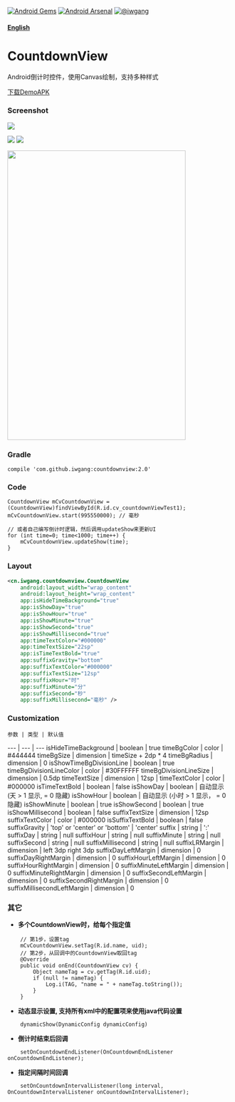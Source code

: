 [![Android Gems](http://www.android-gems.com/badge/iwgang/CountdownView.svg?branch=master)](http://www.android-gems.com/lib/iwgang/CountdownView)
[![Android Arsenal](https://img.shields.io/badge/Android%20Arsenal-CountdownView-brightgreen.svg?style=flat)](http://android-arsenal.com/details/1/2641) 
[![@iwgang](https://img.shields.io/badge/weibo-%40iwgang-blue.svg)](http://weibo.com/iwgang)

#### [English](https://github.com/iwgang/CountdownView/blob/master/README.md)


# CountdownView
Android倒计时控件，使用Canvas绘制，支持多种样式

[下载DemoAPK](https://raw.githubusercontent.com/iwgang/CountdownView/master/Demo_2.0.apk)

### Screenshot
![](https://raw.githubusercontent.com/iwgang/CountdownView/master/screenshot/g_main.gif)  

![](https://raw.githubusercontent.com/iwgang/CountdownView/master/screenshot/g_config.gif) 
![](https://raw.githubusercontent.com/iwgang/CountdownView/master/screenshot/g_config2.gif)  

<img src="https://raw.githubusercontent.com/iwgang/CountdownView/master/screenshot/s_list.jpg" width="400px" height="650px"/>

### Gradle
    compile 'com.github.iwgang:countdownview:2.0'

### Code
```
CountdownView mCvCountdownView = (CountdownView)findViewById(R.id.cv_countdownViewTest1);
mCvCountdownView.start(995550000); // 毫秒

// 或者自己编写倒计时逻辑，然后调用updateShow来更新UI
for (int time=0; time<1000; time++) {
    mCvCountdownView.updateShow(time);
}
```

### Layout
``` xml
<cn.iwgang.countdownview.CountdownView
    android:layout_width="wrap_content"
    android:layout_height="wrap_content"
    app:isHideTimeBackground="true"
    app:isShowDay="true"
    app:isShowHour="true"
    app:isShowMinute="true"
    app:isShowSecond="true"
    app:isShowMillisecond="true"
    app:timeTextColor="#000000"
    app:timeTextSize="22sp"
    app:isTimeTextBold="true"
    app:suffixGravity="bottom"
    app:suffixTextColor="#000000"
    app:suffixTextSize="12sp"
    app:suffixHour="时"
    app:suffixMinute="分"
    app:suffixSecond="秒"
    app:suffixMillisecond="毫秒" />
```

### Customization
    参数 | 类型 | 默认值
--- | --- | ---
isHideTimeBackground | boolean | true
timeBgColor  | color      | #444444
timeBgSize   | dimension  | timeSize + 2dp * 4
timeBgRadius | dimension  | 0
isShowTimeBgDivisionLine | boolean  | true
timeBgDivisionLineColor | color | #30FFFFFF
timeBgDivisionLineSize  | dimension | 0.5dp
timeTextSize   | dimension | 12sp | 
timeTextColor  | color | #000000
isTimeTextBold | boolean | false
isShowDay  | boolean | 自动显示 (天 > 1 显示, = 0 隐藏)
isShowHour  | boolean | 自动显示 (小时 > 1 显示， = 0 隐藏)
isShowMinute  | boolean | true
isShowSecond  | boolean | true
isShowMillisecond  | boolean | false
suffixTextSize | dimension | 12sp
suffixTextColor  | color | #000000
isSuffixTextBold  | boolean | false
suffixGravity | 'top' or 'center' or 'bottom' | 'center'
suffix | string | ':'
suffixDay  | string | null
suffixHour  | string | null
suffixMinute  | string | null
suffixSecond  | string | null
suffixMillisecond  | string | null
suffixLRMargin  | dimension | left 3dp right 3dp
suffixDayLeftMargin | dimension | 0
suffixDayRightMargin  | dimension | 0
suffixHourLeftMargin  | dimension | 0
suffixHourRightMargin  | dimension | 0
suffixMinuteLeftMargin | dimension | 0
suffixMinuteRightMargin  | dimension | 0
suffixSecondLeftMargin  | dimension | 0
suffixSecondRightMargin  | dimension | 0
suffixMillisecondLeftMargin | dimension | 0

### 其它
* **多个CountdownView时，给每个指定值**
```
    // 第1步，设置tag
    mCvCountdownView.setTag(R.id.name, uid);
    // 第2步，从回调中的CountdownView取回tag
    @Override
    public void onEnd(CountdownView cv) {
        Object nameTag = cv.getTag(R.id.uid);
        if (null != nameTag) {
            Log.i(TAG, "name = " + nameTag.toString());
        }
    }
```
* **动态显示设置, 支持所有xml中的配置项来使用java代码设置**
```
    dynamicShow(DynamicConfig dynamicConfig)
```
* **倒计时结束后回调**
```
    setOnCountdownEndListener(OnCountdownEndListener onCountdownEndListener);
```
* **指定间隔时间回调**
```
    setOnCountdownIntervalListener(long interval, OnCountdownIntervalListener onCountdownIntervalListener);
```